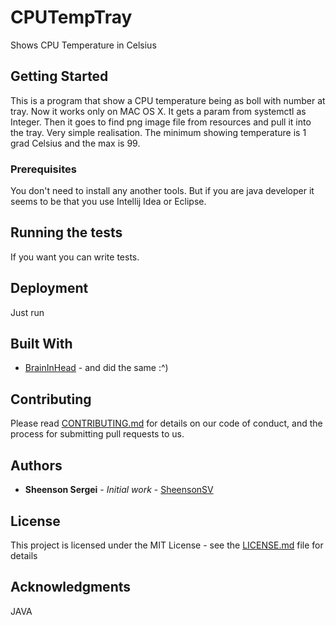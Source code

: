 # CPUTempTray

Shows CPU Temperature in Celsius

## Getting Started

This is a program that show a CPU temperature being as boll with number at tray.
Now it works only on MAC OS X.
It gets a param from systemctl as Integer. Then it goes to find png image file from resources and pull it into the tray.
Very simple realisation.
The minimum showing temperature is 1 grad Celsius and the max is 99.

### Prerequisites

You don't need to install any another tools. But if you are java developer it seems to be that you use Intellij Idea or Eclipse. 

## Running the tests

If you want you can write tests.

## Deployment

Just run

## Built With

* [BrainInHead](http://findthemsomewere/) - and did the same :^)

## Contributing

Please read [CONTRIBUTING.md](https://gist.github.com/PurpleBooth/b24679402957c63ec426) for details on our code of conduct, and the process for submitting pull requests to us.


## Authors

* **Sheenson Sergei** - *Initial work* - [SheensonSV](https://github.com/SheensonSV)

## License

This project is licensed under the MIT License - see the [LICENSE.md](LICENSE.md) file for details

## Acknowledgments

JAVA